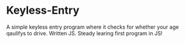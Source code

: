 # Keyless-Entry
A simple keyless entry program where it checks for whether your age qaulifys to drive. Written JS. Steady learing first program in JS! 
